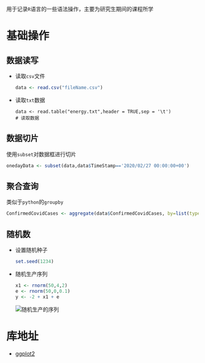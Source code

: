 用于记录`R`语言的一些语法操作，主要为研究生期间的课程所学

# 基础操作

## 数据读写

- 读取`csv`文件

  ```R
  data <- read.csv("fileName.csv")  
  ```

- 读取`txt`数据

  ```
  data <- read.table("energy.txt",header = TRUE,sep = '\t')            # 读取数据
  ```

## 数据切片

使用`subset`对数据框进行切片

```R
onedayData <- subset(data,data$TimeStamp=='2020/02/27 00:00:00+00')
```

## 聚合查询

类似于`python`的`groupby`

```R
ConfirmedCovidCases <- aggregate(data$ConfirmedCovidCases, by=list(type=data$CountyName),max)
```

## 随机数

- 设置随机种子

  ```R
  set.seed(1234)
  ```

- 随机生产序列

  ```R
  x1 <- rnorm(50,4,2)
  e <- rnorm(50,0,0.1)
  y <- -2 + x1 + e
  ```

  ![随机生产的序列](https://euclid-picgo.oss-cn-shenzhen.aliyuncs.com/image/image-20221124145033909.png)

# 库地址

- [ggplot2](https://ggplot2.tidyverse.org)